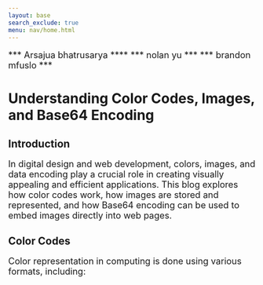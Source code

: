 ```yaml
---
layout: base
search_exclude: true
menu: nav/home.html
---
```

*** Arsajua bhatrusarya ****
*** nolan yu ***
*** brandon mfuslo ***


<style>
  p,li {
    font-size: 18px;
  }
</style>


# Understanding Color Codes, Images, and Base64 Encoding

## Introduction
In digital design and web development, colors, images, and data encoding play a crucial role in creating visually appealing and efficient applications. This blog explores how color codes work, how images are stored and represented, and how Base64 encoding can be used to embed images directly into web pages.

## Color Codes
Color representation in computing is done using various formats, including:

